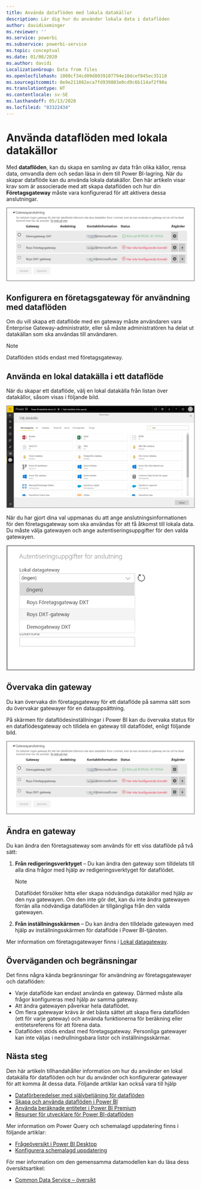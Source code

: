 ```yaml
---
title: Använda dataflöden med lokala datakällor
description: Lär dig hur du använder lokala data i dataflöden
author: davidiseminger
ms.reviewer: ''
ms.service: powerbi
ms.subservice: powerbi-service
ms.topic: conceptual
ms.date: 01/08/2020
ms.author: davidi
LocalizationGroup: Data from files
ms.openlocfilehash: 1008cf34cd09d8039107794e10dcef845ec35110
ms.sourcegitcommit: 0e9e211082eca7fd939803e0cd9c6b114af2f90a
ms.translationtype: HT
ms.contentlocale: sv-SE
ms.lasthandoff: 05/13/2020
ms.locfileid: "83322434"
---
```

# <a name="using-dataflows-with-on-premises-data-sources"></a>Använda dataflöden med lokala datakällor

Med **dataflöden**, kan du skapa en samling av data från olika källor, rensa data, omvandla dem och sedan läsa in dem till Power BI-lagring. När du skapar dataflöde kan du använda lokala datakällor. Den här artikeln visar krav som är associerade med att skapa dataflöden och hur din **Företagsgateway** måste vara konfigurerad för att aktivera dessa anslutningar.

![Dataflöden och gatewayar](media/service-dataflows-onpremises-gateways/onpremises-gateways_01.png)

## <a name="configuring-an-enterprise-gateway-for-use-with-dataflows"></a>Konfigurera en företagsgateway för användning med dataflöden

Om du vill skapa ett dataflöde med en gateway måste användaren vara Enterprise Gateway-administratör, eller så måste administratören ha delat ut datakällan som ska användas till användaren. 


> [!NOTE]
> Dataflöden stöds endast med företagsgateway.

## <a name="using-an-on-premises-data-source-in-a-dataflow"></a>Använda en lokal datakälla i ett dataflöde

När du skapar ett dataflöde, välj en lokal datakälla från listan över datakällor, såsom visas i följande bild.

![Välj en lokal datakälla](media/service-dataflows-onpremises-gateways/onpremises-gateways_02a.png)

När du har gjort dina val uppmanas du att ange anslutningsinformationen för den företagsgateway som ska användas för att få åtkomst till lokala data. Du måste välja gatewayen och ange autentiseringsuppgifter för den valda gatewayen.

![Ange anslutningsinformationen](media/service-dataflows-onpremises-gateways/onpremises-gateways_03.png)

## <a name="monitoring-your-gateway"></a>Övervaka din gateway

Du kan övervaka din företagsgateway för ett dataflöde på samma sätt som du övervakar gatewayer för en datauppsättning.

På skärmen för dataflödesinställningar i Power BI kan du övervaka status för en dataflödesgateway och tilldela en gateway till dataflödet, enligt följande bild.

![Övervaka gatewayen](media/service-dataflows-onpremises-gateways/onpremises-gateways_01.png)

## <a name="changing-a-gateway"></a>Ändra en gateway

Du kan ändra den företagsateway som används för ett viss dataflöde på två sätt:

1. **Från redigeringsverktyget** – Du kan ändra den gateway som tilldelats till alla dina frågor med hjälp av redigeringsverktyget för dataflödet.

    > [!NOTE]
    > Dataflödet försöker hitta eller skapa nödvändiga datakällor med hjälp av den nya gatewayen. Om den inte gör det, kan du inte ändra gatewayen förrän alla nödvändiga dataflöden är tillgängliga från den valda gatewayen.

2. **Från inställningsskärmen** – Du kan ändra den tilldelade gatewayen med hjälp av inställningsskärmen för dataflöde i Power BI-tjänsten.

Mer information om företagsgatewayer finns i [Lokal datagateway](../connect-data/service-gateway-onprem.md).

## <a name="considerations-and-limitations"></a>Överväganden och begränsningar

Det finns några kända begränsningar för användning av företagsgatewayer och dataflöden:

* Varje dataflöde kan endast använda en gateway. Därmed måste alla frågor konfigureras med hjälp av samma gateway.
* Att ändra gatewayen påverkar hela dataflödet.
* Om flera gatewayar krävs är det bästa sättet att skapa flera dataflöden (ett för varje gateway) och använda funktionerna för beräkning eller entitetsreferens för att förena data.
* Dataflöden stöds endast med företagsgateway. Personliga gatewayer kan inte väljas i nedrullningsbara listor och inställningsskärmar.


## <a name="next-steps"></a>Nästa steg

Den här artikeln tillhandahåller information om hur du använder en lokal datakälla för dataflöden och hur du använder och konfigurerar gatewayer för att komma åt dessa data. Följande artiklar kan också vara till hjälp

* [Dataförberedelser med självbetjäning för dataflöden](service-dataflows-overview.md)
* [Skapa och använda dataflöden i Power BI](service-dataflows-create-use.md)
* [Använda beräknade entiteter i Power BI Premium](service-dataflows-computed-entities-premium.md)
* [Resurser för utvecklare för Power BI-dataflöden](service-dataflows-developer-resources.md)

Mer information om Power Query och schemalagd uppdatering finns i följande artiklar:
* [Frågeöversikt i Power BI Desktop](desktop-query-overview.md)
* [Konfigurera schemalagd uppdatering](../connect-data/refresh-scheduled-refresh.md)

För mer information om den gemensamma datamodellen kan du läsa dess översiktsartikel:
* [Common Data Service – översikt ](https://docs.microsoft.com/powerapps/common-data-model/overview)
